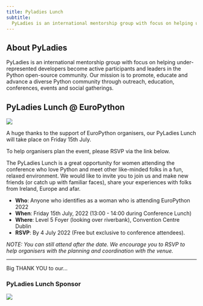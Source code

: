 ```yaml
---
title: Pyladies Lunch
subtitle:
  PyLadies is an international mentorship group with focus on helping under-represented developers become active participants and leaders in the Python open-source community.
---
```

## About PyLadies ##
PyLadies is an international mentorship group with focus on helping under-represented developers become active participants and leaders in the Python open-source community.
Our mission is to promote, educate and advance a diverse Python community through outreach, education, conferences, events and social gatherings.

## PyLadies Lunch @ EuroPython ##
<img src="/img/pyladies.png"  />

A huge thanks to the support of EuroPython organisers, our PyLadies Lunch will take place on Friday 15th July.

To help organisers plan the event, please RSVP via the link below.

The PyLadies Lunch is a great opportunity for women attending the conference who love Python and meet other like-minded folks in a fun, relaxed environment.
We would like to invite you to join us and make new friends (or catch up with familiar faces), share your experiences with folks from Ireland, Europe and afar.
  - **Who**: Anyone who identifies as a woman who is attending EuroPython 2022
  - **When**: Friday 15th July, 2022 (13:00 - 14:00 during Conference Lunch)
  - **Where**: Level 5 Foyer (looking over riverbank), Convention Centre Dublin
  - **RSVP**: By 4 July 2022 (Free but exclusive to conference attendees).

  *NOTE: You can still attend after the date. We encourage you to RSVP to help organisers with the planning and coordination with the venue.*

  <ButtonWithTitle title="Interested in join us?" text="Register your interest now!" href=" https://forms.gle/TqUncE9ca1xG82qh8 " />

---
<div style={{textAlign: "center"}}>
<Note>Big THANK YOU to our... </Note>
</div>

### PyLadies Lunch Sponsor ###
<a className="img" target="_blank" href="https://www.oomnitza.com/">
<img src="/img/logos/sponsor_logos/oomnitza_white.png"  />
</a>
